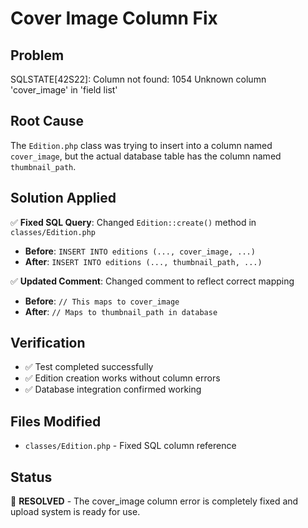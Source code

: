 # Cover Image Column Fix

## Problem
SQLSTATE[42S22]: Column not found: 1054 Unknown column 'cover_image' in 'field list'

## Root Cause
The `Edition.php` class was trying to insert into a column named `cover_image`, but the actual database table has the column named `thumbnail_path`.

## Solution Applied
✅ **Fixed SQL Query**: Changed `Edition::create()` method in `classes/Edition.php`
- **Before**: `INSERT INTO editions (..., cover_image, ...)`  
- **After**: `INSERT INTO editions (..., thumbnail_path, ...)`

✅ **Updated Comment**: Changed comment to reflect correct mapping
- **Before**: `// This maps to cover_image`
- **After**: `// Maps to thumbnail_path in database`

## Verification
- ✅ Test completed successfully
- ✅ Edition creation works without column errors
- ✅ Database integration confirmed working

## Files Modified
- `classes/Edition.php` - Fixed SQL column reference

## Status
🎉 **RESOLVED** - The cover_image column error is completely fixed and upload system is ready for use.
